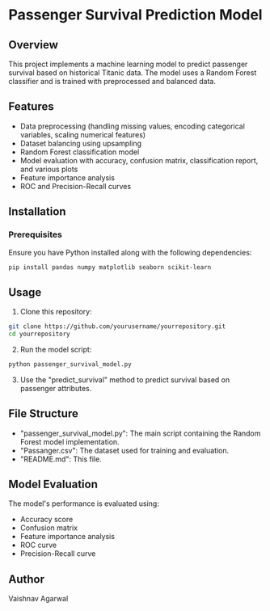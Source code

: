 # Passenger Survival Prediction Model
## Overview
This project implements a machine learning model to predict passenger survival based on historical Titanic data. 
The model uses a Random Forest classifier and is trained with preprocessed and balanced data.
## Features
- Data preprocessing (handling missing values, encoding categorical variables, scaling numerical features)
- Dataset balancing using upsampling
- Random Forest classification model
- Model evaluation with accuracy, confusion matrix, classification report, and various plots
- Feature importance analysis
- ROC and Precision-Recall curves
## Installation
### Prerequisites
Ensure you have Python installed along with the following dependencies:
```sh
pip install pandas numpy matplotlib seaborn scikit-learn
```
## Usage
1. Clone this repository:
```sh
git clone https://github.com/yourusername/yourrepository.git
cd yourrepository
```
2. Run the model script:
```sh
python passenger_survival_model.py
```
3. Use the "predict_survival" method to predict survival based on passenger attributes.
## File Structure
- "passenger_survival_model.py": The main script containing the Random Forest model implementation.
- "Passanger.csv": The dataset used for training and evaluation.
- "README.md": This file.
## Model Evaluation
The model's performance is evaluated using:
- Accuracy score
- Confusion matrix
- Feature importance analysis
- ROC curve
- Precision-Recall curve
## Author
Vaishnav Agarwal
